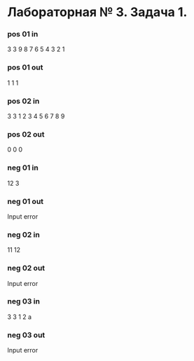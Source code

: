 # Лабораторная № 3. Задача 1.

### pos 01 in
3
3
9
8
7
6
5
4
3
2
1

### pos 01 out
1 1 1

### pos 02 in
3
3
1
2
3
4
5
6
7
8
9


### pos 02 out
0 0 0

### neg 01 in
12
3


### neg 01 out
Input error

### neg 02 in
11
12

### neg 02 out
Input error

### neg 03 in
3
3
1
2
a


### neg 03 out
Input error
